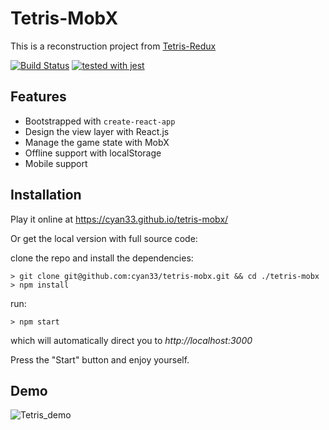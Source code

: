 # Tetris-MobX

This is a reconstruction project from [Tetris-Redux](https://github.com/cyan33/tetris)

[![Build Status](https://travis-ci.org/cyan33/tetris-redux.svg?branch=master)](https://travis-ci.org/cyan33/tetris-redux)
[![tested with jest](https://img.shields.io/badge/tested_with-jest-99424f.svg)](https://github.com/facebook/jest)

## Features

- Bootstrapped with `create-react-app`
- Design the view layer with React.js
- Manage the game state with MobX
- Offline support with localStorage
- Mobile support

## Installation

Play it online at https://cyan33.github.io/tetris-mobx/

Or get the local version with full source code:

clone the repo and install the dependencies:

```
> git clone git@github.com:cyan33/tetris-mobx.git && cd ./tetris-mobx
> npm install
```

run:
```
> npm start
```

which will automatically direct you to *http://localhost:3000*

Press the "Start" button and enjoy yourself.

## Demo

![Tetris_demo](https://i.loli.net/2017/07/20/5970bb6047f79.gif)
